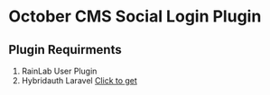 # October CMS Social Login Plugin
## Plugin Requirments
  1. RainLab User Plugin
  2. Hybridauth Laravel <a href="https://packagist.org/packages/hybridauth/hybridauth">Click to get</a>
